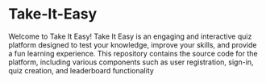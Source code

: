 # Take-It-Easy
Welcome to Take It Easy!  Take It Easy is an engaging and interactive quiz platform designed to test your knowledge, improve your skills, and provide a fun learning experience. This repository contains the source code for the platform, including various components such as user registration, sign-in, quiz creation, and leaderboard functionality
